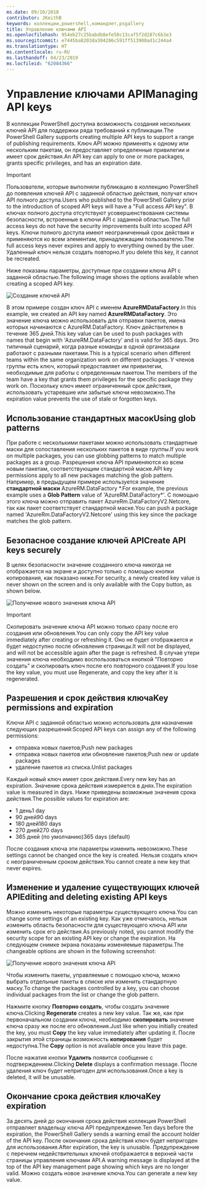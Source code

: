 ```yaml
---
ms.date: 09/10/2018
contributor: JKeithB
keywords: коллекции,powershell,командлет,psgallery
title: Управление ключами API
ms.openlocfilehash: 954eb27c25babdb8efe50c13caf5f2d287c6b3e3
ms.sourcegitcommit: e7445ba8203da304286c591ff513900ad1c244a4
ms.translationtype: HT
ms.contentlocale: ru-RU
ms.lasthandoff: 04/23/2019
ms.locfileid: "62084366"
---
```

# <a name="managing-api-keys"></a><span data-ttu-id="18813-103">Управление ключами API</span><span class="sxs-lookup"><span data-stu-id="18813-103">Managing API keys</span></span>

<span data-ttu-id="18813-104">В коллекции PowerShell доступна возможность создания нескольких ключей API для поддержки ряда требований к публикации.</span><span class="sxs-lookup"><span data-stu-id="18813-104">The PowerShell Gallery supports creating multiple API keys to support a range of publishing requirements.</span></span> <span data-ttu-id="18813-105">Ключ API можно применять к одному или нескольким пакетам, он предоставляет определенные привилегии и имеет срок действия.</span><span class="sxs-lookup"><span data-stu-id="18813-105">An API key can apply to one or more packages, grants specific privileges, and has an expiration date.</span></span>

> [!IMPORTANT]
> <span data-ttu-id="18813-106">Пользователи, которые выполняли публикацию в коллекцию PowerShell до появления ключей API с заданной областью действия, получат ключ API полного доступа.</span><span class="sxs-lookup"><span data-stu-id="18813-106">Users who published to the PowerShell Gallery prior to the introduction of scoped API keys will have a "Full access API key".</span></span> <span data-ttu-id="18813-107">В ключах полного доступа отсутствуют усовершенствования системы безопасности, встроенные в ключи API с заданной областью.</span><span class="sxs-lookup"><span data-stu-id="18813-107">The full access keys do not have the security improvements built into scoped API keys.</span></span> <span data-ttu-id="18813-108">Ключи полного доступа имеют неограниченный срок действия и применяются ко всем элементам, принадлежащим пользователю.</span><span class="sxs-lookup"><span data-stu-id="18813-108">The full access keys never expires and apply to everything owned by the user.</span></span> <span data-ttu-id="18813-109">Удаленный ключ нельзя создать повторно.</span><span class="sxs-lookup"><span data-stu-id="18813-109">If you delete this key, it cannot be recreated.</span></span>

<span data-ttu-id="18813-110">Ниже показаны параметры, доступные при создании ключа API с заданной областью.</span><span class="sxs-lookup"><span data-stu-id="18813-110">The following image shows the options available when creating a scoped API key.</span></span>

![Создание ключей API](../../Images/PSGallery_KeyScoped.png)

<span data-ttu-id="18813-112">В этом примере создан ключ API с именем **AzureRMDataFactory**.</span><span class="sxs-lookup"><span data-stu-id="18813-112">In this example, we created an API key named **AzureRMDataFactory**.</span></span> <span data-ttu-id="18813-113">Это значение ключа можно использовать для отправки пакетов, имена которых начинаются с AzureRM.DataFactory. Ключ действителен в течение 365 дней.</span><span class="sxs-lookup"><span data-stu-id="18813-113">This key value can be used to push packages with names that begin with 'AzureRM.DataFactory' and is valid for 365 days.</span></span> <span data-ttu-id="18813-114">Это типичный сценарий, когда разные команды в одной организации работают с разными пакетами.</span><span class="sxs-lookup"><span data-stu-id="18813-114">This is a typical scenario when different teams within the same organization work on different packages.</span></span> <span data-ttu-id="18813-115">У членов группы есть ключ, который предоставляет им привилегии, необходимые для работы с определенным пакетом.</span><span class="sxs-lookup"><span data-stu-id="18813-115">The members of the team have a key that grants them privileges for the specific package they work on.</span></span>
<span data-ttu-id="18813-116">Поскольку ключ имеет ограниченный срок действия, использовать устаревшие или забытые ключи невозможно.</span><span class="sxs-lookup"><span data-stu-id="18813-116">The expiration value prevents the use of stale or forgotten keys.</span></span>

## <a name="using-glob-patterns"></a><span data-ttu-id="18813-117">Использование стандартных масок</span><span class="sxs-lookup"><span data-stu-id="18813-117">Using glob patterns</span></span>

<span data-ttu-id="18813-118">При работе с несколькими пакетами можно использовать стандартные маски для сопоставления нескольких пакетов в виде группы.</span><span class="sxs-lookup"><span data-stu-id="18813-118">If you work on multiple packages, you can use globbing patterns to match multiple packages as a group.</span></span> <span data-ttu-id="18813-119">Разрешения ключа API применяются ко всем новым пакетам, соответствующим стандартной маске.</span><span class="sxs-lookup"><span data-stu-id="18813-119">API key permissions apply to all new packages matching the glob pattern.</span></span> <span data-ttu-id="18813-120">Например, в предыдущем примере используется значение **стандартной маски** AzureRM.DataFactory \*.</span><span class="sxs-lookup"><span data-stu-id="18813-120">For example, the previous example uses a **Glob Pattern** value of 'AzureRM.DataFactory\*'.</span></span> <span data-ttu-id="18813-121">С помощью этого ключа можно отправить пакет AzureRm.DataFactoryV2.Netcore, так как пакет соответствует стандартной маске.</span><span class="sxs-lookup"><span data-stu-id="18813-121">You can push a package named 'AzureRm.DataFactoryV2.Netcore' using this key since the package matches the glob pattern.</span></span>

## <a name="create-api-keys-securely"></a><span data-ttu-id="18813-122">Безопасное создание ключей API</span><span class="sxs-lookup"><span data-stu-id="18813-122">Create API keys securely</span></span>

<span data-ttu-id="18813-123">В целях безопасности значение созданного ключа никогда не отображается на экране и доступно только с помощью кнопки копирования, как показано ниже.</span><span class="sxs-lookup"><span data-stu-id="18813-123">For security, a newly created key value is never shown on the screen and is only available with the Copy button, as shown below.</span></span>

![Получение нового значения ключа API](../../Images/PSGallery_CopyCreatedKey.png)

> [!IMPORTANT]
> <span data-ttu-id="18813-125">Скопировать значение ключа API можно только сразу после его создания или обновления.</span><span class="sxs-lookup"><span data-stu-id="18813-125">You can only copy the API key value immediately after creating or refreshing it.</span></span> <span data-ttu-id="18813-126">Оно не будет отображается и будет недоступно после обновления страницы.</span><span class="sxs-lookup"><span data-stu-id="18813-126">It will not be displayed, and will not be accessible again after the page is refreshed.</span></span> <span data-ttu-id="18813-127">В случае утери значения ключа необходимо воспользоваться кнопкой "Повторно создать" и скопировать ключ после его повторного создания.</span><span class="sxs-lookup"><span data-stu-id="18813-127">If you lose the key value, you must use Regenerate, and copy the key after it is regenerated.</span></span>

## <a name="key-permissions-and-expiration"></a><span data-ttu-id="18813-128">Разрешения и срок действия ключа</span><span class="sxs-lookup"><span data-stu-id="18813-128">Key permissions and expiration</span></span>

<span data-ttu-id="18813-129">Ключи API с заданной областью можно использовать для назначения следующих разрешений:</span><span class="sxs-lookup"><span data-stu-id="18813-129">Scoped API keys can assign any of the following permissions:</span></span>

- <span data-ttu-id="18813-130">отправка новых пакетов;</span><span class="sxs-lookup"><span data-stu-id="18813-130">Push new packages</span></span>
- <span data-ttu-id="18813-131">отправка новых пакетов или обновление пакетов;</span><span class="sxs-lookup"><span data-stu-id="18813-131">Push new or update packages</span></span>
- <span data-ttu-id="18813-132">удаление пакетов из списка.</span><span class="sxs-lookup"><span data-stu-id="18813-132">Unlist packages</span></span>

<span data-ttu-id="18813-133">Каждый новый ключ имеет срок действия.</span><span class="sxs-lookup"><span data-stu-id="18813-133">Every new key has an expiration.</span></span> <span data-ttu-id="18813-134">Значение срока действия измеряется в днях.</span><span class="sxs-lookup"><span data-stu-id="18813-134">The expiration value is measured in days.</span></span> <span data-ttu-id="18813-135">Ниже приведены возможные значения срока действия.</span><span class="sxs-lookup"><span data-stu-id="18813-135">The possible values for expiration are:</span></span>

- <span data-ttu-id="18813-136">1 день</span><span class="sxs-lookup"><span data-stu-id="18813-136">1 day</span></span>
- <span data-ttu-id="18813-137">90 дней</span><span class="sxs-lookup"><span data-stu-id="18813-137">90 days</span></span>
- <span data-ttu-id="18813-138">180 дней</span><span class="sxs-lookup"><span data-stu-id="18813-138">180 days</span></span>
- <span data-ttu-id="18813-139">270 дней</span><span class="sxs-lookup"><span data-stu-id="18813-139">270 days</span></span>
- <span data-ttu-id="18813-140">365 дней (по умолчанию)</span><span class="sxs-lookup"><span data-stu-id="18813-140">365 days (default)</span></span>

<span data-ttu-id="18813-141">После создания ключа эти параметры изменить невозможно.</span><span class="sxs-lookup"><span data-stu-id="18813-141">These settings cannot be changed once the key is created.</span></span> <span data-ttu-id="18813-142">Нельзя создать ключ с неограниченным сроком действия.</span><span class="sxs-lookup"><span data-stu-id="18813-142">You cannot create a new key that never expires.</span></span>

## <a name="editing-and-deleting-existing-api-keys"></a><span data-ttu-id="18813-143">Изменение и удаление существующих ключей API</span><span class="sxs-lookup"><span data-stu-id="18813-143">Editing and deleting existing API keys</span></span>

<span data-ttu-id="18813-144">Можно изменить некоторые параметры существующего ключа.</span><span class="sxs-lookup"><span data-stu-id="18813-144">You can change some settings of an existing key.</span></span> <span data-ttu-id="18813-145">Как уже отмечалось, нельзя изменить область безопасности для существующего ключа API или изменить срок его действия.</span><span class="sxs-lookup"><span data-stu-id="18813-145">As previously noted, you cannot modify the security scope for an existing API key or change the expiration.</span></span> <span data-ttu-id="18813-146">На следующем снимке экрана показаны изменяемые параметры.</span><span class="sxs-lookup"><span data-stu-id="18813-146">The changeable options are shown in the following screenshot:</span></span>

![Получение нового значения ключа API](../../Images/PSGallery_EditAPIKey.png)

<span data-ttu-id="18813-148">Чтобы изменить пакеты, управляемые с помощью ключа, можно выбрать отдельные пакеты в списке или изменить стандартную маску.</span><span class="sxs-lookup"><span data-stu-id="18813-148">To change the packages controlled by a key, you can choose individual packages from the list or change the glob pattern.</span></span>

<span data-ttu-id="18813-149">Нажмите кнопку **Повторно создать**, чтобы создать значение ключа.</span><span class="sxs-lookup"><span data-stu-id="18813-149">Clicking **Regenerate** creates a new key value.</span></span> <span data-ttu-id="18813-150">Так же, как при первоначальном создании ключа, необходимо **скопировать** значение ключа сразу же после его обновления.</span><span class="sxs-lookup"><span data-stu-id="18813-150">Just like when you initially created the key, you must **Copy** the key value immediately after updating it.</span></span> <span data-ttu-id="18813-151">После закрытия этой страницы возможность **копирования** будет недоступна.</span><span class="sxs-lookup"><span data-stu-id="18813-151">The **Copy** option is not available once you leave this page.</span></span>

<span data-ttu-id="18813-152">После нажатия кнопки **Удалить** появится сообщение с подтверждением.</span><span class="sxs-lookup"><span data-stu-id="18813-152">Clicking **Delete** displays a confirmation message.</span></span> <span data-ttu-id="18813-153">После удаления ключ будет непригоден для использования.</span><span class="sxs-lookup"><span data-stu-id="18813-153">Once a key is deleted, it will be unusable.</span></span>

## <a name="key-expiration"></a><span data-ttu-id="18813-154">Окончание срока действия ключа</span><span class="sxs-lookup"><span data-stu-id="18813-154">Key expiration</span></span>

<span data-ttu-id="18813-155">За десять дней до окончания срока действия коллекция PowerShell отправляет владельцу ключа API предупреждение.</span><span class="sxs-lookup"><span data-stu-id="18813-155">Ten days before the expiration, the PowerShell Gallery sends a warning email the account holder of the API key.</span></span> <span data-ttu-id="18813-156">После окончания срока действия ключ будет непригоден для использования.</span><span class="sxs-lookup"><span data-stu-id="18813-156">After expiration, the key is unusable.</span></span> <span data-ttu-id="18813-157">Предупреждение с перечнем недействительных ключей отображается в верхней части страницы управления ключами API.</span><span class="sxs-lookup"><span data-stu-id="18813-157">A warning message is displayed at the top of the API key management page showing which keys are no longer valid.</span></span> <span data-ttu-id="18813-158">Можно создать новое значение ключа.</span><span class="sxs-lookup"><span data-stu-id="18813-158">You can generate a new key value.</span></span>
